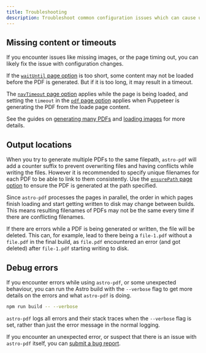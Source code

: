 ```yaml
---
title: Troubleshooting
description: Troubleshoot common configuration issues which can cause unexpected results when generating PDFs. Find out how to debug unexpected errors while using astro-pdf.
---
```


## Missing content or timeouts

If you encounter issues like missing images, or the page timing out, you can likely fix the issue with configuration changes.

If the [`waitUntil` page option](reference/pagesoptions#waituntil) is too short, some content may not be loaded before the PDF is generated. But if it is too long, it may result in a timeout.

The [`navTimeout` page option](reference/pageoptions#navtimeout) applies while the page is being loaded, and setting the `timeout` in the [`pdf` page option](reference/pagesoptions#pdf) applies when Puppeteer is generating the PDF from the loade page content.

See the guides on [generating many PDFs](generating-many-pdfs.md) and [loading images](loading-images.md) for more details.

## Output locations

When you try to generate multiple PDFs to the same filepath, `astro-pdf` will add a counter suffix to prevent overwriting files and having conflicts while writing the files.
However it is recommended to specify unique filenames for each PDF to be able to link to them consistently. Use the [`ensurePath` page option](reference/pageoptions#ensurepath) to ensure the PDF is generated at the path specified.

Since `astro-pdf` processes the pages in parallel, the order in which pages finish loading and start getting written to disk may change between builds.
This means resulting filenames of PDFs may not be the same every time if there are conflicting filenames.

If there are errors while a PDF is being generated or written, the file will be deleted. This can, for example, lead to there being a `file-1.pdf` without a `file.pdf` in the final build, as `file.pdf` encountered an error (and got deleted) after `file-1.pdf` starting writing to disk.

## Debug errors

If you encounter errors while using `astro-pdf`, or some unexpected behaviour, you can run the Astro build with the `--verbose` flag to get more details on the errors and what `astro-pdf` is doing.

```sh
npm run build -- --verbose
```

`astro-pdf` logs all errors and their stack traces when the `--verbose` flag is set, rather than just the error message in the normal logging.

If you encounter an unexpected error, or suspect that there is an issue with `astro-pdf` itself, you can [submit a bug report](https://github.com/lameuler/astro-pdf/issues/new?template=0-bug.yml).
